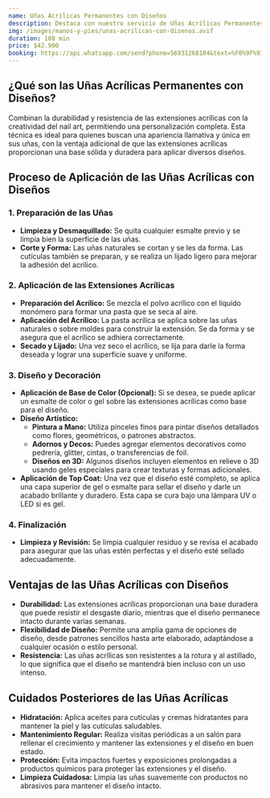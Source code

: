 ```yaml
---
name: Uñas Acrílicas Permanentes con Diseños
description: Destaca con nuestro servicio de Uñas Acrílicas Permanentes con Diseños. Ofrecemos un tratamiento profesional que combina la durabilidad de las uñas acrílicas con diseños personalizados y creativos, para un look único y elegante que dura.
img: /images/manos-y-pies/unas-acrilicas-con-disenos.avif
duration: 180 min
price: $42.900
booking: https://api.whatsapp.com/send?phone=56931268104&text=%F0%9F%91%8B%F0%9F%8F%BB%20%C2%A1Hola!%20Quisiera%20agendar%20una%20hora%20para%20las%20u%C3%B1as%20acr%C3%ADlicas%20permanentes%20con%20dise%C3%B1os.
---
```


## ¿Qué son las Uñas Acrílicas Permanentes con Diseños?

Combinan la durabilidad y resistencia de las extensiones acrílicas con la creatividad del nail art, permitiendo una personalización completa. Esta técnica es ideal para quienes buscan una apariencia llamativa y única en sus uñas, con la ventaja adicional de que las extensiones acrílicas proporcionan una base sólida y duradera para aplicar diversos diseños.

## Proceso de Aplicación de las Uñas Acrílicas con Diseños

### 1. Preparación de las Uñas

- **Limpieza y Desmaquillado:** Se quita cualquier esmalte previo y se limpia bien la superficie de las uñas.
- **Corte y Forma:** Las uñas naturales se cortan y se les da forma. Las cutículas también se preparan, y se realiza un lijado ligero para mejorar la adhesión del acrílico.

### 2. Aplicación de las Extensiones Acrílicas

- **Preparación del Acrílico:** Se mezcla el polvo acrílico con el líquido monómero para formar una pasta que se seca al aire.
- **Aplicación del Acrílico:** La pasta acrílica se aplica sobre las uñas naturales o sobre moldes para construir la extensión. Se da forma y se asegura que el acrílico se adhiera correctamente.
- **Secado y Lijado:** Una vez seco el acrílico, se lija para darle la forma deseada y lograr una superficie suave y uniforme.

### 3. Diseño y Decoración

- **Aplicación de Base de Color (Opcional):** Si se desea, se puede aplicar un esmalte de color o gel sobre las extensiones acrílicas como base para el diseño.
- **Diseño Artístico:**
  - **Pintura a Mano:** Utiliza pinceles finos para pintar diseños detallados como flores, geométricos, o patrones abstractos.
  - **Adornos y Decos:** Puedes agregar elementos decorativos como pedrería, glitter, cintas, o transferencias de foil.
  - **Diseños en 3D:** Algunos diseños incluyen elementos en relieve o 3D usando geles especiales para crear texturas y formas adicionales.
- **Aplicación de Top Coat:** Una vez que el diseño esté completo, se aplica una capa superior de gel o esmalte para sellar el diseño y darle un acabado brillante y duradero. Esta capa se cura bajo una lámpara UV o LED si es gel.

### 4. Finalización

- **Limpieza y Revisión:** Se limpia cualquier residuo y se revisa el acabado para asegurar que las uñas estén perfectas y el diseño esté sellado adecuadamente.

## Ventajas de las Uñas Acrílicas con Diseños

- **Durabilidad:** Las extensiones acrílicas proporcionan una base duradera que puede resistir el desgaste diario, mientras que el diseño permanece intacto durante varias semanas.
- **Flexibilidad de Diseño:** Permite una amplia gama de opciones de diseño, desde patrones sencillos hasta arte elaborado, adaptándose a cualquier ocasión o estilo personal.
- **Resistencia:** Las uñas acrílicas son resistentes a la rotura y al astillado, lo que significa que el diseño se mantendrá bien incluso con un uso intenso.

## Cuidados Posteriores de las Uñas Acrílicas

- **Hidratación:** Aplica aceites para cutículas y cremas hidratantes para mantener la piel y las cutículas saludables.
- **Mantenimiento Regular:** Realiza visitas periódicas a un salón para rellenar el crecimiento y mantener las extensiones y el diseño en buen estado.
- **Protección:** Evita impactos fuertes y exposiciones prolongadas a productos químicos para proteger las extensiones y el diseño.
- **Limpieza Cuidadosa:** Limpia las uñas suavemente con productos no abrasivos para mantener el diseño intacto.
